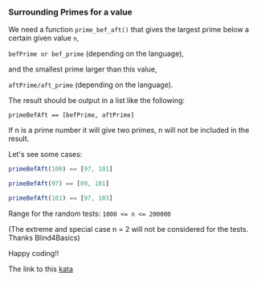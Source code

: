 ### Surrounding Primes for a value

We need a function `prime_bef_aft()` that gives the largest prime below a certain given value `n`,

`befPrime or bef_prime` (depending on the language),

and the smallest prime larger than this value,

`aftPrime/aft_prime` (depending on the language).

The result should be output in a list like the following:
```
primeBefAft == [befPrime, aftPrime]
```
If n is a prime number it will give two primes, n will not be included in the result.

Let's see some cases:
```javascript
primeBefAft(100) == [97, 101]

primeBefAft(97) == [89, 101]

primeBefAft(101) == [97, 103]
```
Range for the random tests: `1000 <= n <= 200000`

(The extreme and special case n = 2 will not be considered for the tests. Thanks Blind4Basics)

Happy coding!!

The link to this [kata](https://www.codewars.com/kata/surrounding-primes-for-a-value/javascript)
